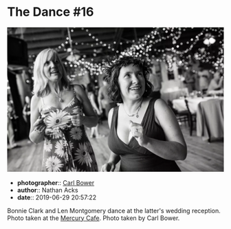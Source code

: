 # The Dance \#16

![Bonnie Clark and Len Montgomery dance](assets/2019-06-29-set-4-the-dance-16.webp)

* **photographer**:: [Carl Bower](https://carlbowerphotos.com)
* **author**:: Nathan Acks
* **date**:: 2019-06-29 20:57:22

Bonnie Clark and Len Montgomery dance at the latter's wedding reception. Photo taken at the [Mercury Cafe](http://mercurycafe.com). Photo taken by Carl Bower.
